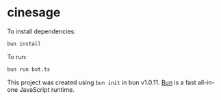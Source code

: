 # cinesage

To install dependencies:

```bash
bun install
```

To run:

```bash
bun run bot.ts
```

This project was created using `bun init` in bun v1.0.11. [Bun](https://bun.sh) is a fast all-in-one JavaScript runtime.
